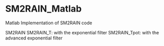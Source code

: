 # SM2RAIN_Matlab
Matlab Implementation of SM2RAIN code

SM2RAIN
SM2RAIN_T: with the exponential filter
SM2RAIN_Tpot: with the advanced exponential filter

